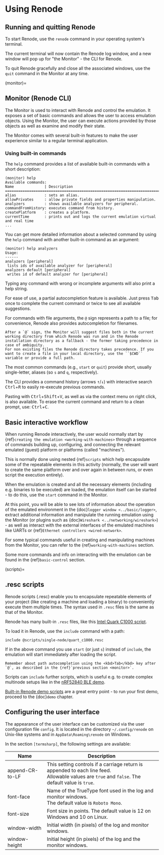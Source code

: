 # Using Renode

## Running and quitting Renode

To start Renode, use the `renode` command in your operating system's terminal.

The current terminal will now contain the Renode log window, and a new window will pop up for "the Monitor" - the CLI for Renode.

To quit Renode gracefully and close all the associated windows, use the `quit` command in the Monitor at any time.

(monitor)=

## Monitor (Renode CLI)

The Monitor is used to interact with Renode and control the emulation.
It exposes a set of basic commands and allows the user to access emulation objects.
Using the Monitor, the user can execute actions provided by those objects as well as examine and modify their state.

The Monitor comes with several built-in features to make the user experience similar to a regular terminal application.

### Using built-in commands

The `help` command provides a list of available built-in commands with a short description:

```
(monitor) help
Available commands:
Name              | Description
================================================================================
alias             : sets an alias.
allowPrivates     : allow private fields and properties manipulation.
analyzers         : shows available analyzers for peripheral.
commandFromHistory: executes command from history.
createPlatform    : creates a platform.
currentTime       : prints out and logs the current emulation virtual and real time
...
```

You can get more detailed information about a selected command by using the `help` command with another built-in command as an argument:

```
(monitor) help analyzers
Usage:
------
analyzers [peripheral]
 lists ids of available analyzer for [peripheral]
analyzers default [peripheral]
 writes id of default analyzer for [peripheral]
```

Typing any command with wrong or incomplete arguments will also print a help string.

For ease of use, a partial autocompletion feature is available.
Just press <kbd>Tab</kbd> once to complete the current command or twice to see all available suggestions.

For commands with file arguments, the `@` sign represents a path to a file; for convenience, Renode also provides autocompletion for filenames.

```{note}
After a `@` sign, the Monitor will suggest files both in the current working directory from which Renode was run and in the Renode installation directory as a fallback - the former taking precedence in case of ambiguity.
For non existing files the Renode directory takes precedence. If you want to create a file in your local directory, use the ``$CWD`` variable or provide a full path.
```

The most common commands (e.g., `start` or `quit`) provide short, usually single-letter, aliases (so `s` and `q`, respectively).

The CLI provides a command history (arrows <kbd>↑</kbd>/<kbd>↓</kbd>) with interactive search <kbd>Ctrl</kbd>+<kbd>R</kbd> to easily re-execute previous commands.

Pasting with <kbd>Ctrl</kbd>+<kbd>Shift</kbd>+<kbd>V</kbd>, as well as via the context menu on right click, is also available.
To erase the current command and return to a clean prompt, use: <kbd>Ctrl</kbd>+<kbd>C</kbd>.

## Basic interactive workflow

When running Renode interactively, the user would normally start by {ref}`creating the emulation <working-with-machines>` through a sequence of commands building up, configuring, and connecting the relevant emulated (guest) platform or platforms (called "machines").

This is normally done using nested {ref}`scripts` which help encapsulate some of the repeatable elements in this activity (normally, the user will want to create the same platform over and over again in between runs, or even script the execution entirely).

When the emulation is created and all the necessary elements (including e.g. binaries to be executed) are loaded, the emulation itself can be started - to do this, use the `start` command in the Monitor.

At this point, you will be able to see lots of information about the operation of the emulated environment in the {doc}`logger window <../basic/logger>`, extract additional information and manipulate the running emulation using the Monitor (or plugins such as {doc}`Wireshark <../networking/wireshark>`) - as well as interact with the external interfaces of the emulated machines like UARTs or {ref}`Ethernet controllers <wired-network>`.

For some typical commands useful in creating and manipulating machines from the Monitor, you can refer to the {ref}`working-with-machines` section.

Some more commands and info on interacting with the emulation can be found in the {ref}`basic-control` section.

(scripts)=

.resc scripts
-------------

Renode scripts (.resc) enable you to encapsulate repeatable elements of your project (like creating a machine and loading a binary) to conveniently execute them multiple times.
The syntax used in `.resc` files is the same as that of the Monitor.

Renode has many built-in `.resc` files, like this [Intel Quark C1000 script](https://github.com/renode/renode/blob/master/scripts/single-node/quark_c1000.resc).

To load it in Renode, use the ``include`` command with a path:

```
include @scripts/single-node/quart_c1000.resc
```

If in the above command you use `start` (or just `s`) instead of `include`, the emulation will start immediately after loading the script.

```{note}
Remember about path autocompletion using the <kbd>Tab</kbd> key after `@`, as described in the {ref}`previous section <monitor>`.
```

Scripts can `include` further scripts, which is useful e.g. to create complex multinode setups like in the [nRF52840 BLE demo](https://github.com/renode/renode/blob/master/scripts/multi-node/nrf52840-ble-zephyr.resc).

[Built-in Renode demo scripts](https://github.com/renode/renode/tree/master/scripts) are a great entry point - to run your first demo, proceed to the {doc}`demo` chapter.

## Configuring the user interface

The appearance of the user interface can be customized via the user configuration file `config`.
It is located in the directory `~/.config/renode` on Unix-like systems and in `AppData\Roaming\renode` on Windows.

In the section `[termsharp]`, the following settings are available:
  
| Name            | Description                                                                                                                                        |
|-----------------|----------------------------------------------------------------------------------------------------------------------------------------------------|
| append-CR-to-LF | This setting controls if a carriage return is appended to each line feed.<br>Allowable values are `true` and `false`. The default value is `true`. |
| font-face       | Name of the TrueType font used in the log and monitor windows.<br>The default value is `Roboto Mono`.                                              |
| font-size       | Font size in points. The default value is 12 on Windows and 10 on Linux.                                                                           |
| window-width    | Initial width (in pixels) of the log and monitor windows.                                                                                          |
| window-height   | Initial height (in pixels) of the log and the monitor windows.                                                                                     |
